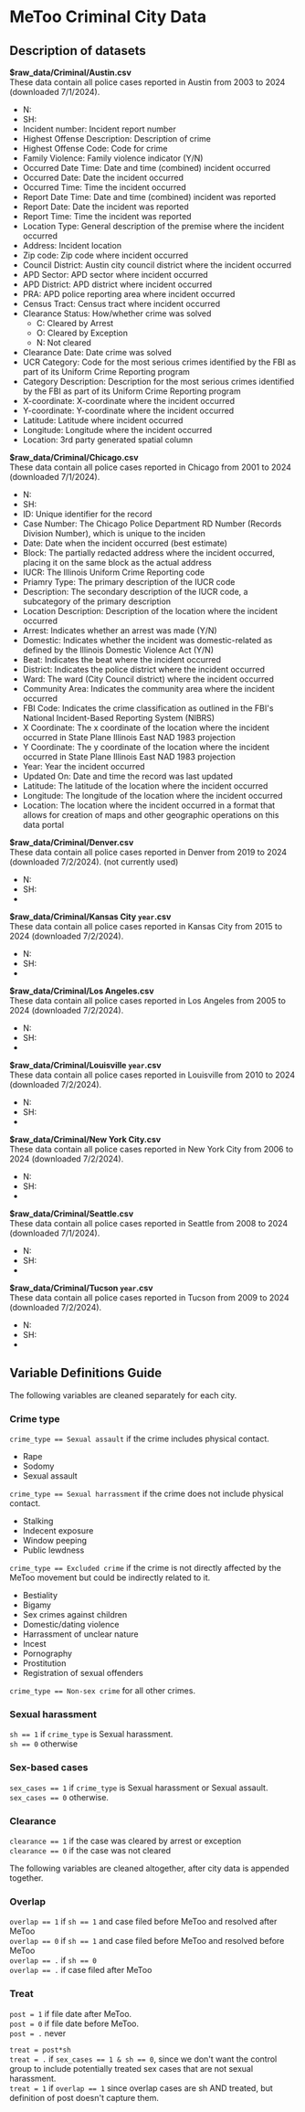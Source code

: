 # MeToo Criminal City Data

## Description of datasets

**$raw_data/Criminal/Austin.csv**  
These data contain all police cases reported in Austin from 2003 to 2024 (downloaded 7/1/2024).
- N:
- SH:
- Incident number: Incident report number
- Highest Offense Description: Description of crime
- Highest Offense Code: Code for crime
- Family Violence: Family violence indicator (Y/N)
- Occurred Date Time: Date and time (combined) incident occurred
- Occurred Date: Date the incident occurred
- Occurred Time: Time the incident occurred
- Report Date Time: Date and time (combined) incident was reported
- Report Date: Date the incident was reported
- Report Time: Time the incident was reported
- Location Type: General description of the premise where the incident occurred
- Address: Incident location
- Zip code: Zip code where incident occurred
- Council District: Austin city council district where the incident occurred
- APD Sector: APD sector where incident occurred
- APD District: APD district where incident occurred
- PRA: APD police reporting area where incident occurred
- Census Tract: Census tract where incident occurred
- Clearance Status: How/whether crime was solved
  - C: Cleared by Arrest
  - O: Cleared by Exception
  - N: Not cleared
- Clearance Date: Date crime was solved
- UCR Category: Code for the most serious crimes identified by the FBI as part of its Uniform Crime Reporting program
- Category Description: Description for the most serious crimes identified by the FBI as part of its Uniform Crime Reporting program
- X-coordinate: X-coordinate where the incident occurred
- Y-coordinate: Y-coordinate where the incident occurred
- Latitude: Latitude where incident occurred
- Longitude: Longitude where the incident occurred
- Location: 3rd party generated spatial column

**$raw_data/Criminal/Chicago.csv**  
These data contain all police cases reported in Chicago from 2001 to 2024 (downloaded 7/1/2024).
- N:
- SH:
- ID: Unique identifier for the record
- Case Number: The Chicago Police Department RD Number (Records Division Number), which is unique to the inciden
- Date: Date when the incident occurred (best estimate)
- Block: The partially redacted address where the incident occurred, placing it on the same block as the actual address
- IUCR: The Illinois Uniform Crime Reporting code
- Priamry Type: The primary description of the IUCR code
- Description: The secondary description of the IUCR code, a subcategory of the primary description
- Location Description: Description of the location where the incident occurred
- Arrest: Indicates whether an arrest was made (Y/N)
- Domestic: Indicates whether the incident was domestic-related as defined by the Illinois Domestic Violence Act (Y/N)
- Beat: Indicates the beat where the incident occurred
- District: Indicates the police district where the incident occurred
- Ward: The ward (City Council district) where the incident occurred
- Community Area: Indicates the community area where the incident occurred
- FBI Code: Indicates the crime classification as outlined in the FBI's National Incident-Based Reporting System (NIBRS)
- X Coordinate: The x coordinate of the location where the incident occurred in State Plane Illinois East NAD 1983 projection
- Y Coordinate: The y coordinate of the location where the incident occurred in State Plane Illinois East NAD 1983 projection
- Year: Year the incident occurred
- Updated On: Date and time the record was last updated
- Latitude: The latitude of the location where the incident occurred
- Longitude: The longitude of the location where the incident occurred
- Location: The location where the incident occurred in a format that allows for creation of maps and other geographic operations on this data portal

**$raw_data/Criminal/Denver.csv**  
These data contain all police cases reported in Denver from 2019 to 2024 (downloaded 7/2/2024). (not currently used)
- N:
- SH:
- 

**$raw_data/Criminal/Kansas City `year`.csv**  
These data contain all police cases reported in Kansas City from 2015 to 2024 (downloaded 7/2/2024).
- N:
- SH:
- 

**$raw_data/Criminal/Los Angeles.csv**  
These data contain all police cases reported in Los Angeles from 2005 to 2024 (downloaded 7/2/2024).
- N:
- SH:
- 

**$raw_data/Criminal/Louisville `year`.csv**  
These data contain all police cases reported in Louisville from 2010 to 2024 (downloaded 7/2/2024).
- N:
- SH:
- 

**$raw_data/Criminal/New York City.csv**  
These data contain all police cases reported in New York City from 2006 to 2024 (downloaded 7/2/2024).
- N:
- SH:
- 

**$raw_data/Criminal/Seattle.csv**  
These data contain all police cases reported in Seattle from 2008 to 2024 (downloaded 7/1/2024).
- N:
- SH:
- 

**$raw_data/Criminal/Tucson `year`.csv**  
These data contain all police cases reported in Tucson from 2009 to 2024 (downloaded 7/2/2024).
- N:
- SH:
- 

## Variable Definitions Guide

The following variables are cleaned separately for each city.

### Crime type
`crime_type == Sexual assault` if the crime includes physical contact.  
- Rape
- Sodomy
- Sexual assault

`crime_type == Sexual harrassment` if the crime does not include physical contact.
- Stalking
- Indecent exposure
- Window peeping
- Public lewdness

`crime_type == Excluded crime` if the crime is not directly affected by the MeToo movement but could be indirectly related to it.
- Bestiality
- Bigamy
- Sex crimes against children
- Domestic/dating violence
- Harrassment of unclear nature
- Incest
- Pornography
- Prostitution
- Registration of sexual offenders

`crime_type == Non-sex crime` for all other crimes.

### Sexual harassment
`sh == 1` if `crime_type` is Sexual harassment.  
`sh == 0` otherwise  

### Sex-based cases
`sex_cases == 1` if `crime_type` is Sexual harassment or Sexual assault.  
`sex_cases == 0` otherwise.  

### Clearance
`clearance == 1` if the case was cleared by arrest or exception  
`clearance == 0` if the case was not cleared  

The following variables are cleaned altogether, after city data is appended together. 

### Overlap
`overlap == 1` if `sh == 1` and case filed before MeToo and resolved after MeToo  
`overlap == 0` if `sh == 1` and case filed before MeToo and resolved before MeToo  
`overlap == .` if `sh == 0`  
`overlap == .` if case filed after MeToo  

### Treat
`post = 1` if file date after MeToo.   
`post = 0` if file date before MeToo.    
`post = .` never  

`treat = post*sh`  
`treat = .` if `sex_cases == 1 & sh == 0`, since we don't want the control group to include potentially treated sex cases that are not sexual harassment.  
`treat = 1` if `overlap == 1` since overlap cases are sh AND treated, but definition of post doesn't capture them.  
